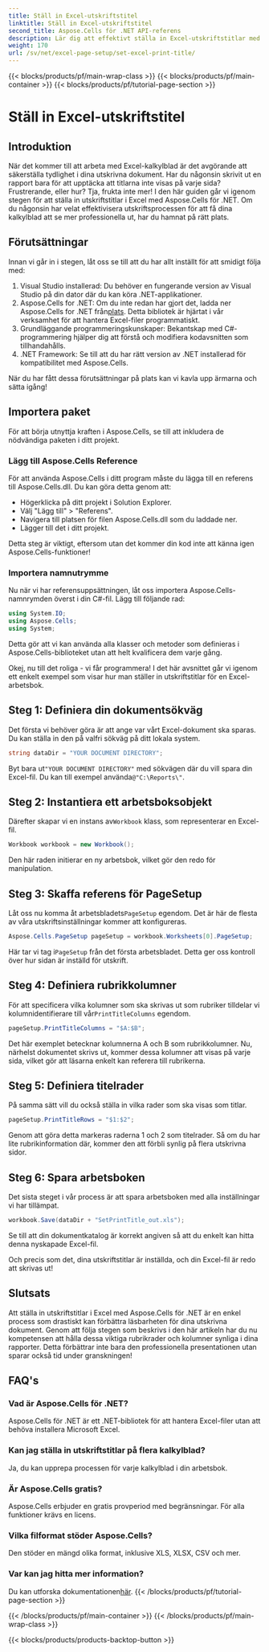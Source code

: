 ```yaml
---
title: Ställ in Excel-utskriftstitel
linktitle: Ställ in Excel-utskriftstitel
second_title: Aspose.Cells för .NET API-referens
description: Lär dig att effektivt ställa in Excel-utskriftstitlar med Aspose.Cells för .NET. Effektivisera din utskriftsprocess med vår steg-för-steg-guide.
weight: 170
url: /sv/net/excel-page-setup/set-excel-print-title/
---
```


{{< blocks/products/pf/main-wrap-class >}}
{{< blocks/products/pf/main-container >}}
{{< blocks/products/pf/tutorial-page-section >}}

# Ställ in Excel-utskriftstitel

## Introduktion

När det kommer till att arbeta med Excel-kalkylblad är det avgörande att säkerställa tydlighet i dina utskrivna dokument. Har du någonsin skrivit ut en rapport bara för att upptäcka att titlarna inte visas på varje sida? Frustrerande, eller hur? Tja, frukta inte mer! I den här guiden går vi igenom stegen för att ställa in utskriftstitlar i Excel med Aspose.Cells för .NET. Om du någonsin har velat effektivisera utskriftsprocessen för att få dina kalkylblad att se mer professionella ut, har du hamnat på rätt plats.

## Förutsättningar

Innan vi går in i stegen, låt oss se till att du har allt inställt för att smidigt följa med:

1. Visual Studio installerad: Du behöver en fungerande version av Visual Studio på din dator där du kan köra .NET-applikationer.
2.  Aspose.Cells for .NET: Om du inte redan har gjort det, ladda ner Aspose.Cells for .NET från[plats](https://releases.aspose.com/cells/net/). Detta bibliotek är hjärtat i vår verksamhet för att hantera Excel-filer programmatiskt.
3. Grundläggande programmeringskunskaper: Bekantskap med C#-programmering hjälper dig att förstå och modifiera kodavsnitten som tillhandahålls.
4. .NET Framework: Se till att du har rätt version av .NET installerad för kompatibilitet med Aspose.Cells.

När du har fått dessa förutsättningar på plats kan vi kavla upp ärmarna och sätta igång!

## Importera paket

För att börja utnyttja kraften i Aspose.Cells, se till att inkludera de nödvändiga paketen i ditt projekt. 

### Lägg till Aspose.Cells Reference

För att använda Aspose.Cells i ditt program måste du lägga till en referens till Aspose.Cells.dll. Du kan göra detta genom att:

- Högerklicka på ditt projekt i Solution Explorer.
- Välj "Lägg till" > "Referens".
- Navigera till platsen för filen Aspose.Cells.dll som du laddade ner.
- Lägger till det i ditt projekt.

Detta steg är viktigt, eftersom utan det kommer din kod inte att känna igen Aspose.Cells-funktioner!

### Importera namnutrymme

Nu när vi har referensuppsättningen, låt oss importera Aspose.Cells-namnrymden överst i din C#-fil. Lägg till följande rad:

```csharp
using System.IO;
using Aspose.Cells;
using System;
```

Detta gör att vi kan använda alla klasser och metoder som definieras i Aspose.Cells-biblioteket utan att helt kvalificera dem varje gång.

Okej, nu till det roliga - vi får programmera! I det här avsnittet går vi igenom ett enkelt exempel som visar hur man ställer in utskriftstitlar för en Excel-arbetsbok.

## Steg 1: Definiera din dokumentsökväg

Det första vi behöver göra är att ange var vårt Excel-dokument ska sparas. Du kan ställa in den på valfri sökväg på ditt lokala system. 

```csharp
string dataDir = "YOUR DOCUMENT DIRECTORY";
```

 Byt bara ut`"YOUR DOCUMENT DIRECTORY"` med sökvägen där du vill spara din Excel-fil. Du kan till exempel använda`@"C:\Reports\"`.

## Steg 2: Instantiera ett arbetsboksobjekt

 Därefter skapar vi en instans av`Workbook` klass, som representerar en Excel-fil.

```csharp
Workbook workbook = new Workbook();
```

Den här raden initierar en ny arbetsbok, vilket gör den redo för manipulation.

## Steg 3: Skaffa referens för PageSetup

 Låt oss nu komma åt arbetsbladets`PageSetup` egendom. Det är här de flesta av våra utskriftsinställningar kommer att konfigureras.

```csharp
Aspose.Cells.PageSetup pageSetup = workbook.Worksheets[0].PageSetup;
```

 Här tar vi tag i`PageSetup` från det första arbetsbladet. Detta ger oss kontroll över hur sidan är inställd för utskrift.

## Steg 4: Definiera rubrikkolumner

 För att specificera vilka kolumner som ska skrivas ut som rubriker tilldelar vi kolumnidentifierare till vår`PrintTitleColumns` egendom. 

```csharp
pageSetup.PrintTitleColumns = "$A:$B";
```

Det här exemplet betecknar kolumnerna A och B som rubrikkolumner. Nu, närhelst dokumentet skrivs ut, kommer dessa kolumner att visas på varje sida, vilket gör att läsarna enkelt kan referera till rubrikerna.

## Steg 5: Definiera titelrader

På samma sätt vill du också ställa in vilka rader som ska visas som titlar.

```csharp
pageSetup.PrintTitleRows = "$1:$2";
```

Genom att göra detta markeras raderna 1 och 2 som titelrader. Så om du har lite rubrikinformation där, kommer den att förbli synlig på flera utskrivna sidor.

## Steg 6: Spara arbetsboken

Det sista steget i vår process är att spara arbetsboken med alla inställningar vi har tillämpat. 

```csharp
workbook.Save(dataDir + "SetPrintTitle_out.xls");
```

Se till att din dokumentkatalog är korrekt angiven så att du enkelt kan hitta denna nyskapade Excel-fil. 

Och precis som det, dina utskriftstitlar är inställda, och din Excel-fil är redo att skrivas ut!

## Slutsats

Att ställa in utskriftstitlar i Excel med Aspose.Cells för .NET är en enkel process som drastiskt kan förbättra läsbarheten för dina utskrivna dokument. Genom att följa stegen som beskrivs i den här artikeln har du nu kompetensen att hålla dessa viktiga rubrikrader och kolumner synliga i dina rapporter. Detta förbättrar inte bara den professionella presentationen utan sparar också tid under granskningen!

## FAQ's

### Vad är Aspose.Cells för .NET?
Aspose.Cells för .NET är ett .NET-bibliotek för att hantera Excel-filer utan att behöva installera Microsoft Excel.

### Kan jag ställa in utskriftstitlar på flera kalkylblad?
Ja, du kan upprepa processen för varje kalkylblad i din arbetsbok.

### Är Aspose.Cells gratis?
Aspose.Cells erbjuder en gratis provperiod med begränsningar. För alla funktioner krävs en licens.

### Vilka filformat stöder Aspose.Cells?
Den stöder en mängd olika format, inklusive XLS, XLSX, CSV och mer.

### Var kan jag hitta mer information?
 Du kan utforska dokumentationen[här](https://reference.aspose.com/cells/net/).
{{< /blocks/products/pf/tutorial-page-section >}}

{{< /blocks/products/pf/main-container >}}
{{< /blocks/products/pf/main-wrap-class >}}

{{< blocks/products/products-backtop-button >}}
